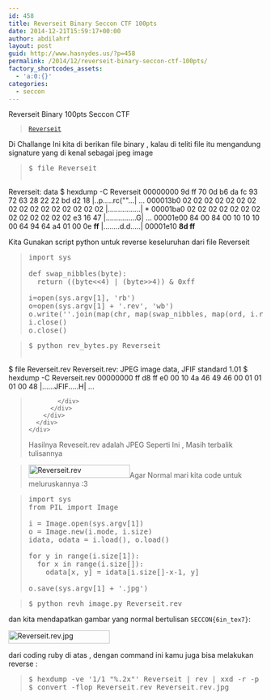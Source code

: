 ```yaml
---
id: 458
title: Reverseit Binary Seccon CTF 100pts
date: 2014-12-21T15:59:17+00:00
author: abdilahrf
layout: post
guid: http://www.hasnydes.us/?p=458
permalink: /2014/12/reverseit-binary-seccon-ctf-100pts/
factory_shortcodes_assets:
  - 'a:0:{}'
categories:
  - seccon
---
```

Reverseit Binary 100pts Seccon CTF

> [`Reverseit`](https://github.com/ctfs/write-ups/blob/master/seccon-ctf-2014/reverse-it/Reverseit)

Di Challange Ini kita di berikan file binary , kalau di teliti file itu mengandung signature yang di kenal sebagai jpeg image

> <pre class="de1">$ <span class="kw2">file</span> Reverseit
Reverseit: data
$ <span class="kw2">hexdump</span> <span class="re5">-C</span> Reverseit
00000000  9d ff <span class="nu0">70</span> 0d b6 da <span class="kw3">fc</span> <span class="nu0">93</span>  <span class="nu0">72</span> <span class="nu0">63</span> <span class="nu0">28</span> <span class="nu0">22</span> <span class="nu0">22</span> bd d2 <span class="nu0">18</span>  <span class="sy0">|</span>..p.....rc<span class="br0">(</span><span class="st0">""</span>...<span class="sy0">|</span>
...
000013b0  02 02 02 02 02 02 02 02  02 02 02 02 02 02 02 02  <span class="sy0">|</span>................<span class="sy0">|</span>
<span class="sy0">*</span>
00001ba0  02 02 02 02 02 02 02 02  02 02 02 02 02 e3 <span class="nu0">16</span> <span class="nu0">47</span>  <span class="sy0">|</span>...............G<span class="sy0">|</span>
...
00001e00  <span class="nu0">84</span> 00 <span class="nu0">84</span> 00 <span class="nu0">10</span> <span class="nu0">10</span> <span class="nu0">10</span> 00  <span class="nu0">64</span> <span class="nu0">94</span> <span class="nu0">64</span> a4 01 00 0e <strong>ff</strong>  <span class="sy0">|</span>........d.d.....<span class="sy0">|</span>
00001e10  <strong>8d ff       
</strong></pre>

Kita Gunakan script python untuk reverse keseluruhan dari file Reverseit

<!--more-->

<div class="wp-geshi-highlight-wrap5">
  <div class="wp-geshi-highlight-wrap4">
    <div class="wp-geshi-highlight-wrap3">
      <div class="wp-geshi-highlight-wrap2">
        <div class="wp-geshi-highlight-wrap">
          <div class="wp-geshi-highlight">
            <div class="python">
              <blockquote>
                <pre class="de1"><span class="kw1">import</span> <span class="kw3">sys</span>
 
<span class="kw1">def</span> swap_nibbles<span class="br0">(</span>byte<span class="br0">)</span>:
  <span class="kw1">return</span> <span class="br0">(</span><span class="br0">(</span>byte<span class="sy0">&lt;&lt;</span><span class="nu0">4</span><span class="br0">)</span> | <span class="br0">(</span>byte<span class="sy0">&gt;&gt;</span><span class="nu0">4</span><span class="br0">)</span><span class="br0">)</span> & <span class="nu0">0xff</span>
 
i<span class="sy0">=</span><span class="kw2">open</span><span class="br0">(</span><span class="kw3">sys</span>.<span class="me1">argv</span><span class="br0">[</span><span class="nu0">1</span><span class="br0">]</span><span class="sy0">,</span> <span class="st0">'rb'</span><span class="br0">)</span>
o<span class="sy0">=</span><span class="kw2">open</span><span class="br0">(</span><span class="kw3">sys</span>.<span class="me1">argv</span><span class="br0">[</span><span class="nu0">1</span><span class="br0">]</span> + <span class="st0">'.rev'</span><span class="sy0">,</span> <span class="st0">'wb'</span><span class="br0">)</span>
o.<span class="me1">write</span><span class="br0">(</span><span class="st0">''</span>.<span class="me1">join</span><span class="br0">(</span><span class="kw2">map</span><span class="br0">(</span><span class="kw2">chr</span><span class="sy0">,</span> <span class="kw2">map</span><span class="br0">(</span>swap_nibbles<span class="sy0">,</span> <span class="kw2">map</span><span class="br0">(</span><span class="kw2">ord</span><span class="sy0">,</span> i.<span class="me1">read</span><span class="br0">(</span><span class="br0">)</span><span class="br0">[</span>::-<span class="nu0">1</span><span class="br0">]</span><span class="br0">)</span><span class="br0">)</span><span class="br0">)</span><span class="br0">)</span><span class="br0">)</span>
i.<span class="me1">close</span><span class="br0">(</span><span class="br0">)</span>
o.<span class="me1">close</span><span class="br0">(</span><span class="br0">)</span></pre>
              </blockquote>
            </div>
          </div>
        </div>
      </div>
    </div>
  </div>
</div>

> <div class="wp-geshi-highlight-wrap5">
>   <div class="wp-geshi-highlight-wrap4">
>     <div class="wp-geshi-highlight-wrap3">
>       <div class="wp-geshi-highlight-wrap2">
>         <div class="wp-geshi-highlight-wrap">
>           <div class="wp-geshi-highlight">
>             <div class="bash">
>               <pre class="de1">$ python rev_bytes.py Reverseit
$ <span class="kw2">file</span> Reverseit.rev 
Reverseit.rev: JPEG image data, JFIF standard <span class="nu0">1.01</span>
$ <span class="kw2">hexdump</span> <span class="re5">-C</span> Reverseit.rev
00000000  ff d8 ff e0 00 <span class="nu0">10</span> 4a <span class="nu0">46</span>  <span class="nu0">49</span> <span class="nu0">46</span> 00 01 01 01 00 <span class="nu0">48</span>  <span class="sy0">|</span>......JFIF.....H<span class="sy0">|</span>
...</pre>
>             </div>
>           </div>
>         </div>
>       </div>
>     </div>
>   </div>
> </div>
> 
> Hasilnya Reveseit.rev adalah JPEG Seperti Ini , Masih terbalik tulisannya
  
> [<img class="aligncenter size-full wp-image-742" src="http://blogs.univ-poitiers.fr/e-laize/files/2014/12/Reverseit.jpg" alt="Reverseit.rev" width="200" height="26" />](http://blogs.univ-poitiers.fr/e-laize/files/2014/12/Reverseit.jpg)Agar Normal mari kita code untuk meluruskannya :3

<div class="wp-geshi-highlight-wrap5">
  <div class="wp-geshi-highlight-wrap4">
    <div class="wp-geshi-highlight-wrap3">
      <div class="wp-geshi-highlight-wrap2">
        <div class="wp-geshi-highlight-wrap">
          <div class="wp-geshi-highlight">
            <div class="python">
              <blockquote>
                <pre class="de1"><span class="kw1">import</span> <span class="kw3">sys</span>
<span class="kw1">from</span> PIL <span class="kw1">import</span> Image
 
i <span class="sy0">=</span> Image.<span class="kw2">open</span><span class="br0">(</span><span class="kw3">sys</span>.<span class="me1">argv</span><span class="br0">[</span><span class="nu0">1</span><span class="br0">]</span><span class="br0">)</span>
o <span class="sy0">=</span> Image.<span class="kw3">new</span><span class="br0">(</span>i.<span class="me1">mode</span><span class="sy0">,</span> i.<span class="me1">size</span><span class="br0">)</span>
idata<span class="sy0">,</span> odata <span class="sy0">=</span> i.<span class="me1">load</span><span class="br0">(</span><span class="br0">)</span><span class="sy0">,</span> o.<span class="me1">load</span><span class="br0">(</span><span class="br0">)</span>
 
<span class="kw1">for</span> y <span class="kw1">in</span> <span class="kw2">range</span><span class="br0">(</span>i.<span class="me1">size</span><span class="br0">[</span><span class="nu0">1</span><span class="br0">]</span><span class="br0">)</span>:
  <span class="kw1">for</span> x <span class="kw1">in</span> <span class="kw2">range</span><span class="br0">(</span>i.<span class="me1">size</span><span class="br0">[</span><span class="nu0"></span><span class="br0">]</span><span class="br0">)</span>:
    odata<span class="br0">[</span>x<span class="sy0">,</span> y<span class="br0">]</span> <span class="sy0">=</span> idata<span class="br0">[</span>i.<span class="me1">size</span><span class="br0">[</span><span class="nu0"></span><span class="br0">]</span>-x-<span class="nu0">1</span><span class="sy0">,</span> y<span class="br0">]</span>
 
o.<span class="me1">save</span><span class="br0">(</span><span class="kw3">sys</span>.<span class="me1">argv</span><span class="br0">[</span><span class="nu0">1</span><span class="br0">]</span> + <span class="st0">'.jpg'</span><span class="br0">)</span></pre>
              </blockquote>
            </div>
          </div>
        </div>
      </div>
    </div>
  </div>
</div>

<div class="wp-geshi-highlight-wrap5">
  <div class="wp-geshi-highlight-wrap4">
    <div class="wp-geshi-highlight-wrap3">
      <div class="wp-geshi-highlight-wrap2">
        <div class="wp-geshi-highlight-wrap">
          <div class="wp-geshi-highlight">
            <div class="bash">
              <blockquote>
                <pre class="de1"><span class="co4">$ </span>python revh_image.py Reverseit.rev</pre>
              </blockquote>
            </div>
          </div>
        </div>
      </div>
    </div>
  </div>
</div>

dan kita mendapatkan gambar yang normal bertulisan `SECCON{6in_tex7}`:
  
[<img class="aligncenter size-full wp-image-743" src="http://blogs.univ-poitiers.fr/e-laize/files/2014/12/Reverseit.rev_.jpg" alt="Reverseit.rev.jpg" width="200" height="26" />](http://blogs.univ-poitiers.fr/e-laize/files/2014/12/Reverseit.rev_.jpg)

dari coding ruby di atas , dengan command ini kamu juga bisa melakukan reverse :

<div class="wp-geshi-highlight-wrap5">
  <div class="wp-geshi-highlight-wrap4">
    <div class="wp-geshi-highlight-wrap3">
      <div class="wp-geshi-highlight-wrap2">
        <div class="wp-geshi-highlight-wrap">
          <div class="wp-geshi-highlight">
            <div class="bash">
              <blockquote>
                <pre class="de1">$ <span class="kw2">hexdump</span> <span class="re5">-ve</span> <span class="st_h">'1/1 "%.2x"'</span> Reverseit <span class="sy0">|</span> <span class="kw2">rev</span> <span class="sy0">|</span> xxd <span class="re5">-r</span> <span class="re5">-p</span> <span class="sy0">&gt;</span> Reverseit.rev
$ convert <span class="re5">-flop</span> Reverseit.rev Reverseit.rev.jpg</pre>
              </blockquote>
            </div>
          </div>
        </div>
      </div>
    </div>
  </div>
</div>

&nbsp;
